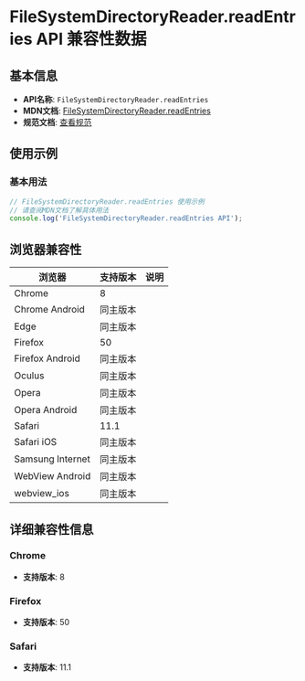 # FileSystemDirectoryReader.readEntries API 兼容性数据

## 基本信息

- **API名称**: `FileSystemDirectoryReader.readEntries`
- **MDN文档**: [FileSystemDirectoryReader.readEntries](https://developer.mozilla.org/docs/Web/API/FileSystemDirectoryReader/readEntries)
- **规范文档**: [查看规范](https://wicg.github.io/entries-api/#dom-filesystemdirectoryreader-readentries)

## 使用示例

### 基本用法

```javascript
// FileSystemDirectoryReader.readEntries 使用示例
// 请查阅MDN文档了解具体用法
console.log('FileSystemDirectoryReader.readEntries API');
```

## 浏览器兼容性

| 浏览器 | 支持版本 | 说明 |
|--------|----------|------|
| Chrome | 8 |  |
| Chrome Android | 同主版本 |  |
| Edge | 同主版本 |  |
| Firefox | 50 |  |
| Firefox Android | 同主版本 |  |
| Oculus | 同主版本 |  |
| Opera | 同主版本 |  |
| Opera Android | 同主版本 |  |
| Safari | 11.1 |  |
| Safari iOS | 同主版本 |  |
| Samsung Internet | 同主版本 |  |
| WebView Android | 同主版本 |  |
| webview_ios | 同主版本 |  |

## 详细兼容性信息

### Chrome

- **支持版本**: 8

### Firefox

- **支持版本**: 50

### Safari

- **支持版本**: 11.1

